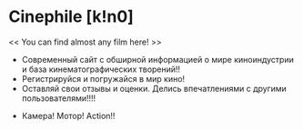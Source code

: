   # Сinephile [k!n0]
<< You can find almost any film here! >>

- Современный сайт с обширной информацией о мире киноиндустрии и база кинематографических творений!!
- Регистрируйся и погружайся в мир кино!
- Оставляй свои отзывы и оценки. Делись впечатлениями с другими пользователями!!!!

* Камера! Мотор! Action!!
